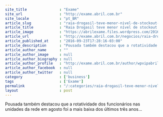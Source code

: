 ```yaml
---
site_title               : "Exame"
site_url                 : "http://exame.abril.com.br"
site_locale              : "pt_BR"
article_slug             : "raia-drogasil-teve-menor-nivel-de-stockout-da-historia"
article_title            : "Raia Drogasil teve menor nível de stockout da história"
article_image            : "https://abrilexame.files.wordpress.com/2016/09/size_960_16_9_raia_drogasil40.jpg?quality=70&strip=all&w=960"
article_url              : "http://exame.abril.com.br/negocios/raia-drogasil-teve-menor-nivel-de-stockout-da-historia/"
article_published_at     : "2016-09-23T17:28:16-03:00"
article_description      : "Pousada também destacou que a rotatividade dos funcionários nas unidades da rede em agosto foi a mais baixa dos últimos três anos..."
article_author_name      : ""
article_author_image     : null
article_author_biography : null
article_author_profile   : "http://exame.abril.com.br/author/wpvipabril/"
article_author_facebook  : null
article_author_twitter   : null
category                 : ['business']
tags                     : ['Exame']
permalink                : "/:categories/raia-drogasil-teve-menor-nivel-de-stockout-da-historia/"
layout                   : post
---
```


Pousada também destacou que a rotatividade dos funcionários nas unidades da rede em agosto foi a mais baixa dos últimos três anos...
